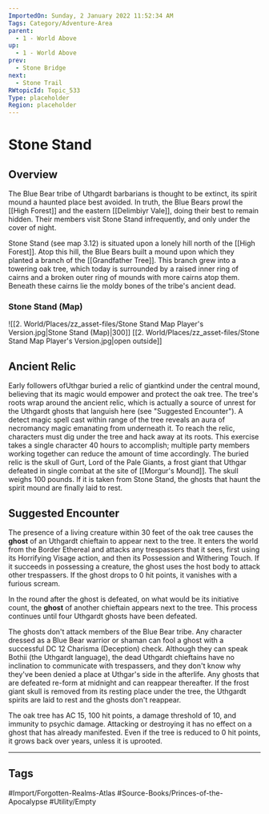 ```yaml
---
ImportedOn: Sunday, 2 January 2022 11:52:34 AM
Tags: Category/Adventure-Area
parent:
  - 1 - World Above
up:
  - 1 - World Above
prev:
  - Stone Bridge
next:
  - Stone Trail
RWtopicId: Topic_533
Type: placeholder
Region: placeholder
---
```

# Stone Stand
## Overview
The Blue Bear tribe of Uthgardt barbarians is thought to be extinct, its spirit mound a haunted place best avoided. In truth, the Blue Bears prowl the [[High Forest]] and the eastern [[Delimbiyr Vale]], doing their best to remain hidden. Their members visit Stone Stand infrequently, and only under the cover of night.

Stone Stand (see map 3.12) is situated upon a lonely hill north of the [[High Forest]]. Atop this hill, the Blue Bears built a mound upon which they planted a branch of the [[Grandfather Tree]]. This branch grew into a towering oak tree, which today is surrounded by a raised inner ring of cairns and a broken outer ring of mounds with more cairns atop them. Beneath these cairns lie the moldy bones of the tribe's ancient dead.

### Stone Stand (Map)
![[2. World/Places/zz_asset-files/Stone Stand Map Player's Version.jpg|Stone Stand (Map)|300]]
[[2. World/Places/zz_asset-files/Stone Stand Map Player's Version.jpg|open outside]]

## Ancient Relic
Early followers ofUthgar buried a relic of giantkind under the central mound, believing that its magic would empower and protect the oak tree. The tree's roots wrap around the ancient relic, which is actually a source of unrest for the Uthgardt ghosts that languish here (see "Suggested Encounter"). A detect magic spell cast within range of the tree reveals an aura of necromancy magic emanating from underneath it. To reach the relic, characters must dig under the tree and hack away at its roots. This exercise takes a single character 40 hours to accomplish; multiple party members working together can reduce the amount of time accordingly. The buried relic is the skull of Gurt, Lord of the Pale Giants, a frost giant that Uthgar defeated in single combat at the site of [[Morgur's Mound]]. The skull weighs 100 pounds. If it is taken from Stone Stand, the ghosts that haunt the spirit mound are finally laid to rest.

## Suggested Encounter
The presence of a living creature within 30 feet of the oak tree causes the **ghost** of an Uthgardt chieftain to appear next to the tree. It enters the world from the Border Ethereal and attacks any trespassers that it sees, first using its Horrifying Visage action, and then its Possession and Withering Touch. If it succeeds in possessing a creature, the ghost uses the host body to attack other trespassers. If the ghost drops to 0 hit points, it vanishes with a furious scream.

In the round after the ghost is defeated, on what would be its initiative count, the **ghost** of another chieftain appears next to the tree. This process continues until four Uthgardt ghosts have been defeated.

The ghosts don't attack members of the Blue Bear tribe. Any character dressed as a Blue Bear warrior or shaman can fool a ghost with a successful DC 12 Charisma (Deception) check. Although they can speak Bothii (the Uthgardt language), the dead Uthgardt chieftains have no inclination to communicate with trespassers, and they don't know why they've been denied a place at Uthgar's side in the afterlife. Any ghosts that are defeated re-form at midnight and can reappear thereafter. If the frost giant skull is removed from its resting place under the tree, the Uthgardt spirits are laid to rest and the ghosts don't reappear.

The oak tree has AC 15, 100 hit points, a damage threshold of 10, and immunity to psychic damage. Attacking or destroying it has no effect on a ghost that has already manifested. Even if the tree is reduced to 0 hit points, it grows back over years, unless it is uprooted.


---
## Tags
#Import/Forgotten-Realms-Atlas #Source-Books/Princes-of-the-Apocalypse #Utility/Empty

